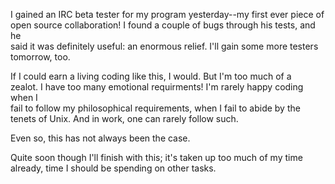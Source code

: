 I gained an IRC beta tester for my program yesterday--my first ever piece of  
open source collaboration!  I found a couple of bugs through his tests, and he  
said it was definitely useful: an enormous relief.  I'll gain some more testers  
tomorrow, too.    
  
If I could earn a living coding like this, I would.  But I'm too much of a  
zealot.  I have too many emotional requirments!  I'm rarely happy coding when I  
fail to follow my philosophical requirements, when I fail to abide by the  
tenets of Unix. And in work, one can rarely follow such.   
  
Even so, this has not always been the case.    
  
Quite soon though I'll finish with this; it's taken up too much of my time  
already, time I should be spending on other tasks.    

